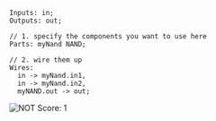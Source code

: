 ```
Inputs: in;
Outputs: out;

// 1. specify the components you want to use here
Parts: myNand NAND;

// 2. wire them up
Wires:
  in -> myNand.in1,
  in -> myNand.in2,
  myNAND.out -> out;
```
![NOT](https://gitlab.com/HeinD/MHRD/raw/master/NOT/NOT.png)
Score: 1